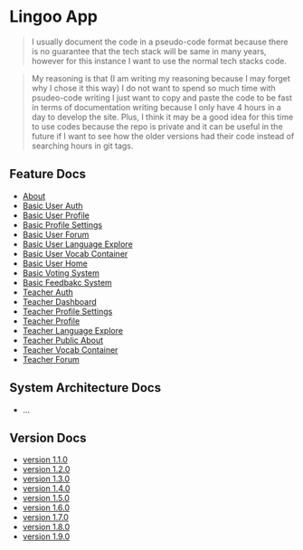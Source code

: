# Lingoo App

> I usually document the code in a pseudo-code format because there is no guarantee that the tech stack will be same in many years, however for this instance I want to use the normal tech stacks code.

> My reasoning is that (I am writing my reasoning because I may forget why I chose it this way) I do not want to spend so much time with psudeo-code writing I just want to copy and paste the code to be fast in terms of documentation writing because I only have 4 hours in a day to develop the site. Plus, I think it may be a good idea for this time to use codes because the repo is private and it can be useful in the future if I want to see how the older versions had their code instead of searching hours in git tags.

## Feature Docs

- [About](./module_docs/about.md)
- [Basic User Auth](./module_docs/login_signup_auth.md)
- [Basic User Profile](./module_docs/basic_user_profile.md)
- [Basic Profile Settings](./module_docs/basic_user_profile_settings.md)
- [Basic User Forum](./module_docs/forum.md)
- [Basic User Language Explore](./module_docs/basic_language_explore.md)
- [Basic User Vocab Container](./module_docs/basic_vocab_container.md)
- [Basic User Home](./module_docs/basic_home.md)
- [Basic Voting System](./module_docs/basic_voting_system.md)
- [Basic Feedbakc System](./module_docs/basic_feedback.md)
- [Teacher Auth](./module_docs/teacher_auth.md)
- [Teacher Dashboard](./module_docs/teacher_dashboard.md)
- [Teacher Profile Settings](./module_docs/teacher_profile_settings.md)
- [Teacher Profile](./module_docs/teacher_profile.md)
- [Teacher Language Explore](./module_docs/teacher_language_explore.md)
- [Teacher Public About](./module_docs/teacher_public_about.md)
- [Teacher Vocab Container](./module_docs/teacher_vocab_container.md)
- [Teacher Forum](./module_docs/teacher_forum.md)


## System Architecture Docs

- ...

## Version Docs

- [version 1.1.0](./version_docs/version-1.1.0.md)
- [version 1.2.0](./version_docs/version-1.2.0.md)
- [version 1.3.0](./version_docs/version-1.3.0.md)
- [version 1.4.0](./version_docs/version-1.4.0.md)
- [version 1.5.0](./version_docs/version-1.5.0.md)
- [version 1.6.0](./version_docs/version-1.6.0.md)
- [version 1.7.0](./version_docs/version-1.7.0.md)
- [version 1.8.0](./version_docs/version-1.8.0.md)
- [version 1.9.0](./version_docs/version-1.9.0.md)
